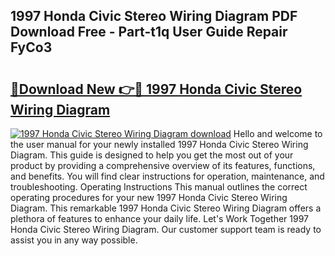 ## 1997 Honda Civic Stereo Wiring Diagram PDF Download Free - Part-t1q User Guide Repair FyCo3

# <h2><a href="http://dfquzai.blite.top/?on=1997+Honda+Civic+Stereo+Wiring+Diagram">🔗Download New 👉🔴 1997 Honda Civic Stereo Wiring Diagram</a></h2>

[![1997 Honda Civic Stereo Wiring Diagram download](https://i.imgur.com/lujVjoI.png)](http://dfquzai.blite.top/?on=1997+Honda+Civic+Stereo+Wiring+Diagram)
Hello and welcome to the user manual for your newly installed 1997 Honda Civic Stereo Wiring Diagram. This guide is designed to help you get the most out of your product by providing a comprehensive overview of its features, functions, and benefits. You will find clear instructions for operation, maintenance, and troubleshooting. Operating Instructions This manual outlines the correct operating procedures for your new 1997 Honda Civic Stereo Wiring Diagram. This remarkable 1997 Honda Civic Stereo Wiring Diagram offers a plethora of features to enhance your daily life. Let's Work Together 1997 Honda Civic Stereo Wiring Diagram. Our customer support team is ready to assist you in any way possible.
